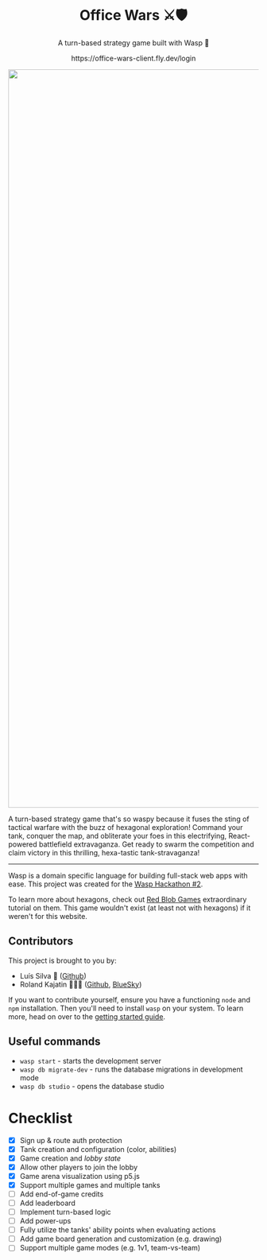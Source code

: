 <h1 align="center">
Office Wars ⚔️🛡️
</h1>

<p align="center">
A turn-based strategy game built with Wasp 🐝
</p>

<p align="center">
https://office-wars-client.fly.dev/login
</p>

<p align="center">
  <img width="1486" alt="demo" src="https://user-images.githubusercontent.com/33018844/236696749-bbdfbe26-62d9-4e9c-8290-b0f72fc01002.png">
</p>

A turn-based strategy game that's so waspy because it fuses the sting of tactical warfare with the buzz of hexagonal exploration! Command your tank, conquer the map, and obliterate your foes in this electrifying, React-powered battlefield extravaganza. Get ready to swarm the competition and claim victory in this thrilling, hexa-tastic tank-stravaganza!

---

Wasp is a domain specific language for building full-stack web apps with ease. This
project was created for the [Wasp Hackathon #2](https://hackathon.wasp-lang.dev).

To learn more about hexagons, check out [Red Blob Games](https://www.redblobgames.com/grids/hexagons/implementation.html) extraordinary tutorial on them. This game wouldn't exist (at least not with hexagons) if it weren't for this website.

## Contributors

This project is brought to you by:

* Luís Silva 🥷 ([Github](https://github.com/LudeeD))
* Roland Kajatin 🧙🏼‍♂️ ([Github](https://github.com/Kajatin), [BlueSky](https://bsky.app/profile/kajatin.bsky.social))

If you want to contribute yourself, ensure you have a functioning `node` and `npm` installation.
Then you'll need to install `wasp` on your system. To learn more, head on over to the
[getting started guide](https://wasp-lang.dev/docs/quick-start).

## Useful commands

* `wasp start` - starts the development server
* `wasp db migrate-dev` - runs the database migrations in development mode
* `wasp db studio` - opens the database studio

# Checklist

- [x] Sign up & route auth protection
- [x] Tank creation and configuration (color, abilities)
- [x] Game creation and *lobby state*
- [x] Allow other players to join the lobby
- [x] Game arena visualization using p5.js
- [x] Support multiple games and multiple tanks
- [ ] Add end-of-game credits
- [ ] Add leaderboard
- [ ] Implement turn-based logic
- [ ] Add power-ups
- [ ] Fully utilize the tanks' ability points when evaluating actions
- [ ] Add game board generation and customization (e.g. drawing)
- [ ] Support multiple game modes (e.g. 1v1, team-vs-team)
